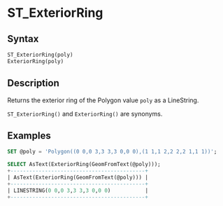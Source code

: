 # ST_ExteriorRing

## Syntax

```sql
ST_ExteriorRing(poly)
ExteriorRing(poly)
```

## Description

Returns the exterior ring of the Polygon value `poly` as a LineString.

`ST_ExteriorRing()` and `ExteriorRing()` are synonyms.

## Examples

```sql
SET @poly = 'Polygon((0 0,0 3,3 3,3 0,0 0),(1 1,1 2,2 2,2 1,1 1))';

SELECT AsText(ExteriorRing(GeomFromText(@poly)));
+-------------------------------------------+
| AsText(ExteriorRing(GeomFromText(@poly))) |
+-------------------------------------------+
| LINESTRING(0 0,0 3,3 3,3 0,0 0)           |
+-------------------------------------------+
```